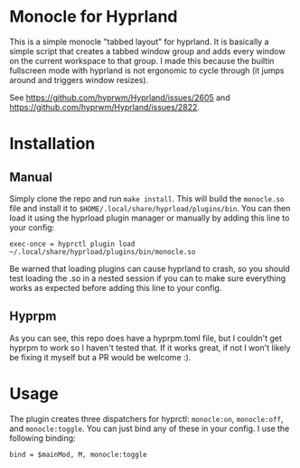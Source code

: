 # Monocle for Hyprland

This is a simple monocle "tabbed layout" for hyprland. It is basically a simple
script that creates a tabbed window group and adds every window on the current
workspace to that group. I made this because the builtin fullscreen mode with
hyprland is not ergonomic to cycle through (it jumps around and triggers window
resizes).

See https://github.com/hyprwm/Hyprland/issues/2605 and
https://github.com/hyprwm/Hyprland/issues/2822.

# Installation

## Manual

Simply clone the repo and run `make install`. This will build the `monocle.so`
file and install it to `$HOME/.local/share/hyprload/plugins/bin`. You can then
load it using the hyprload plugin manager or manually by adding this line to
your config:

```
exec-once = hyprctl plugin load ~/.local/share/hyprload/plugins/bin/monocle.so
```

Be warned that loading plugins can cause hyprland to crash, so you should test
loading the .so in a nested session if you can to make sure everything works as
expected before adding this line to your config.

## Hyprpm

As you can see, this repo does have a hyprpm.toml file, but I couldn't get
hyprpm to work so I haven't tested that. If it works great, if not I won't
likely be fixing it myself but a PR would be welcome :).

# Usage

The plugin creates three dispatchers for hyprctl: `monocle:on`, `monocle:off`,
and `monocle:toggle`. You can just bind any of these in your config. I use the
following binding:

```
bind = $mainMod, M, monocle:toggle
```
